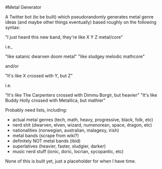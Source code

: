 #Metal Generator 

A Twitter bot (to be built) which pseudorandomly generates metal genre ideas (and maybe other things eventually) based roughly on the following syntax: 

"I just heard this new band, they're like X Y Z metal/core"


i.e., 

"like satanic dwarven doom metal"
"like sludgey melodic mathcore" 

and/or 

"It's like X crossed with Y, but Z"

i.e. 

"It's like The Carpenters crossed with Dimmu Borgir, but heavier" 
"It's like Buddy Holly crossed with Metallica, but mathier"

Probably need lists, including: 

* actual metal genres (tech, math, heavy, progressive, black, folk, etc)
* nerd shit (dwarven, elven, wizard, numenorean, space, dragon, etc)
* nationalities (norwegian, australian, malagesy, irish)
* metal bands (scrape from wiki?)
* definitely NOT metal bands (ibid)
* superlatives (heavier, faster, sludgier, darker)
* music nerd stuff (ionic, doric, locrian, sycopantic, etc)

None of this is built yet, just a placeholder for when I have time. 